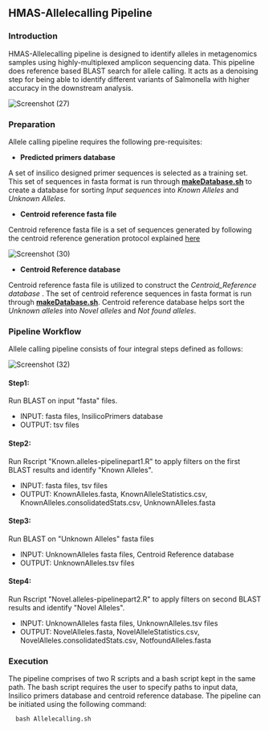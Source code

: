 ## HMAS-Allelecalling Pipeline

### Introduction
HMAS-Allelecalling pipeline is designed to identify alleles in metagenomics samples using highly-multiplexed amplicon sequencing data. This pipeline does reference based BLAST search for allele calling. It acts as a denoising step for being able to identify different variants of Salmonella with higher accuracy in the downstream analysis.


![Screenshot (27)](https://user-images.githubusercontent.com/93733968/228165014-f6c069b0-66eb-4478-832d-149f284869f7.png)

### Preparation
Allele calling pipeline requires the following pre-requisites:

* **Predicted primers database**

A set of insilico designed primer sequences is selected as a training set. This set of sequences in fasta format is run through [**makeDatabase.sh**](https://github.com/aminaDBM/HMAS-Allelecalling-Pipeline/blob/main/main/makeDatabase.sh) to create a database for sorting *Input sequences* into *Known Alleles* and *Unknown Alleles*.
* **Centroid reference fasta file**

Centroid reference fasta file is a set of sequences generated by following the centroid reference generation protocol explained [here](https://github.com/aminaDBM/HMAS-Allelecalling-Pipeline/tree/main/Centroid_Reference)

![Screenshot (30)](https://user-images.githubusercontent.com/93733968/228158232-1e36dd16-1b11-450a-ba44-62388db17930.png)

* **Centroid Reference database**

Centroid reference fasta file is utilized to construct the *Centroid_Reference database* . The set of centroid reference sequences in fasta format is run through [**makeDatabase.sh**](https://github.com/aminaDBM/HMAS-Allelecalling-Pipeline/blob/main/main/makeDatabase.sh). Centroid reference database helps sort the *Unknown alleles* into *Novel alleles* and *Not found alleles*.


### Pipeline Workflow
Allele calling pipeline consists of four integral steps defined as follows:

![Screenshot (32)](https://user-images.githubusercontent.com/93733968/228159991-b35b6d77-dac5-434d-b569-1eac641194f2.png)

#### Step1:

Run BLAST on input "fasta" files.
* INPUT: fasta files, InsilicoPrimers database
* OUTPUT: tsv files

#### Step2:

Run Rscript "Known.alleles-pipelinepart1.R" to apply filters on the first BLAST results and identify "Known Alleles".
* INPUT: fasta files, tsv files
* OUTPUT: KnownAlleles.fasta, KnownAlleleStatistics.csv, KnownAlleles.consolidatedStats.csv, UnknownAlleles.fasta

#### Step3:

Run BLAST on "Unknown Alleles" fasta files
* INPUT: UnknownAlleles fasta files, Centroid Reference database
* OUTPUT: UnknownAlleles.tsv files

#### Step4:

Run Rscript "Novel.alleles-pipelinepart2.R" to apply filters on second BLAST results and identify "Novel Alleles".
* INPUT: UnknownAlleles fasta files, UnknownAlleles.tsv files
* OUTPUT: NovelAlleles.fasta, NovelAlleleStatistics.csv, NovelAlleles.consolidatedStats.csv, NotfoundAlleles.fasta

### Execution

The pipeline comprises of two R scripts and a bash script kept in the same path. The bash script requires the user to specify paths to input data, Insilico primers database and centroid reference database. 
The pipeline can be initiated using the following command:

      bash Allelecalling.sh
  
